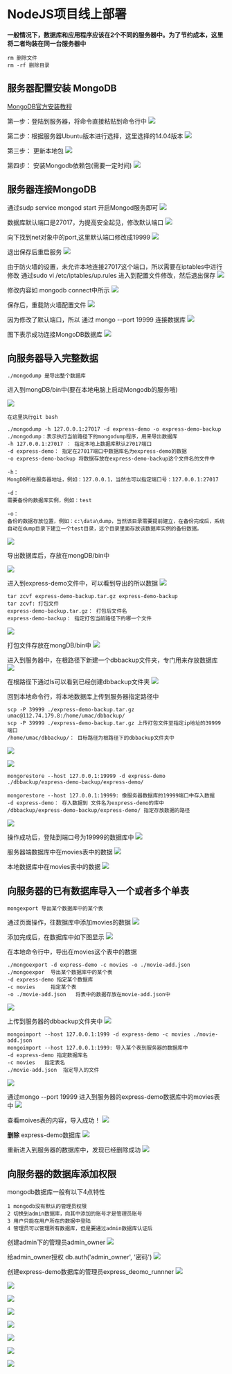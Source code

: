 # NodeJS项目线上部署

**一般情况下，数据库和应用程序应该在2个不同的服务器中。为了节约成本，这里将二者均装在同一台服务器中**

```
rm 删除文件
rm -rf 删除目录
```


## 服务器配置安装 MongoDB

[MongoDB官方安装教程](https://docs.mongodb.com/manual/tutorial/install-mongodb-on-ubuntu/)

第一步：登陆到服务器，将命令直接粘贴到命令行中
![](/aliyunnodejs/imgs/服务器配置安装MongoDB1.jpg)

第二步：根据服务器Ubuntu版本进行选择，这里选择的14.04版本
![](/aliyunnodejs/imgs/服务器配置安装MongoDB2.jpg)

第三步： 更新本地包
![](/aliyunnodejs/imgs/服务器配置安装MongoDB3.jpg)

第四步： 安装Mongodb依赖包(需要一定时间)
![](/aliyunnodejs/imgs/服务器配置安装MongoDB4.jpg)

## 服务器连接MongoDB

通过sudp service mongod start 开启Mongod服务即可
![](/aliyunnodejs/imgs/服务器配置安装MongoDB5.0.jpg)

数据库默认端口是27017，为提高安全起见，修改默认端口
![](/aliyunnodejs/imgs/服务器配置安装MongoDB6.0.jpg)

向下找到net对象中的port,这里默认端口修改成19999
![](/aliyunnodejs/imgs/服务器配置安装MongoDB6.1.jpg)

退出保存后重启服务
![](/aliyunnodejs/imgs/服务器配置安装MongoDB6.2.0.jpg)

由于防火墙的设置，未允许本地连接27017这个端口，所以需要在iptables中进行修改
通过sudo vi /etc/iptables/up.rules 进入到配置文件修改，然后退出保存
![](/aliyunnodejs/imgs/服务器配置安装MongoDB6.2.jpg)

修改内容如 mongodb connect中所示
![](/aliyunnodejs/imgs/服务器配置安装MongoDB6.3.jpg)

保存后，重载防火墙配置文件
![](/aliyunnodejs/imgs/服务器配置安装MongoDB5.1.jpg)

因为修改了默认端口，所以 通过  mongo --port 19999 连接数据库
![](/aliyunnodejs/imgs/服务器配置安装MongoDB6.5.jpg)

图下表示成功连接MongoDB数据库
![](/aliyunnodejs/imgs/服务器配置安装MongoDB6.6.jpg)

## 向服务器导入完整数据

    ./mongodump 是导出整个数据库

进入到mongDB/bin中(要在本地电脑上启动Mongodb的服务哦)

![](/aliyunnodejs/imgs/服务器连接MongoDB1.jpg)

```
在这里执行git bash

./mongodump -h 127.0.0.1:27017 -d express-demo -o express-demo-backup
./mongodump：表示执行当前路径下的mongodump程序，用来导出数据库
-h 127.0.0.1:27017 ： 指定本地上数据库默认27017端口
-d express-demo： 指定在27017端口中数据库名为express-demo的数据
-o express-demo-backup 将数据存放在express-demo-backup这个文件名的文件中

-h：
MongDB所在服务器地址，例如：127.0.0.1，当然也可以指定端口号：127.0.0.1:27017

-d：
需要备份的数据库实例，例如：test

-o：
备份的数据存放位置，例如：c:\data\dump，当然该目录需要提前建立，在备份完成后，系统自动在dump目录下建立一个test目录，这个目录里面存放该数据库实例的备份数据。
```

![](/aliyunnodejs/imgs/服务器连接MongoDB2.jpg)

导出数据库后，存放在mongDB/bin中

![](/aliyunnodejs/imgs/服务器连接MongoDB3.jpg)

进入到express-demo文件中，可以看到导出的所以数据
![](/aliyunnodejs/imgs/服务器连接MongoDB4.jpg)

```
tar zcvf express-demo-backup.tar.gz express-demo-backup
tar zcvf: 打包文件
express-demo-backup.tar.gz： 打包后文件名
express-demo-backup： 指定打包当前路径下的哪一个文件
```
![](/aliyunnodejs/imgs/服务器连接MongoDB5.jpg)

打包文件存放在mongDB/bin中
![](/aliyunnodejs/imgs/服务器连接MongoDB6.jpg)

进入到服务器中，在根路径下新建一个dbbackup文件夹，专门用来存放数据库
![](/aliyunnodejs/imgs/服务器连接MongoDB7.jpg)

在根路径下通过ls可以看到已经创建dbbackup文件夹
![](/aliyunnodejs/imgs/服务器连接MongoDB8.jpg)

回到本地命令行，将本地数据库上传到服务器指定路径中

```
scp -P 39999 ./express-demo-backup.tar.gz umac@112.74.179.8:/home/umac/dbbackup/
scp -P 39999 ./express-demo-backup.tar.gz 上传打包文件至指定ip地址的39999端口
/home/umac/dbbackup/： 目标路径为根路径下的dbbackup文件夹中
```
![](/aliyunnodejs/imgs/服务器连接MongoDB9.jpg)


![](/aliyunnodejs/imgs/服务器连接MongoDB10.jpg)

```
mongorestore --host 127.0.0.1:19999 -d express-demo ./dbbackup/express-demo-backup/express-demo/

mongorestore --host 127.0.0.1:19999: 像服务器数据库的19999端口中存入数据
-d express-demo： 存入数据到 文件名为express-demo的库中
/dbbackup/express-demo-backup/express-demo/ 指定存放数据的路径

```
![](/aliyunnodejs/imgs/服务器连接MongoDB11.jpg)

操作成功后，登陆到端口号为19999的数据库中
![](/aliyunnodejs/imgs/服务器连接MongoDB12.jpg)

服务器端数据库中在movies表中的数据
![](/aliyunnodejs/imgs/服务器连接MongoDB13.jpg)

本地数据库中在movies表中的数据
![](/aliyunnodejs/imgs/服务器连接MongoDB10.jpg)

## 向服务器的已有数据库导入一个或者多个单表

    mongexport 导出某个数据库中的某个表
    
通过页面操作，往数据库中添加movies的数据
![](/aliyunnodejs/imgs/服务器连接MongoDB14.jpg)

添加完成后，在数据库中如下图显示
![](/aliyunnodejs/imgs/服务器连接MongoDB15.jpg)

在本地命令行中，导出在movies这个表中的数据

```
./mongoexport -d express-demo -c movies -o ./movie-add.json
./mongoexpor  导出某个数据库中的某个表
-d express-demo 指定某个数据库
-c movies     指定某个表
-o ./movie-add.json   将表中的数据存放在movie-add.json中

```

![](/aliyunnodejs/imgs/服务器连接MongoDB16.jpg)

上传到服务器的dbbackup文件夹中
![](/aliyunnodejs/imgs/服务器连接MongoDB17.jpg)

```
mongoimport --host 127.0.0.1:1999 -d express-demo -c movies ./movie-add.json
mongoimport --host 127.0.0.1:1999: 导入某个表到服务器的数据库中
-d express-demo 指定数据库名
-c movies   指定表名
./movie-add.json  指定导入的文件
```

![](/aliyunnodejs/imgs/服务器连接MongoDB18.jpg)

通过mongo --port 19999 进入到服务器的express-demo数据库中的movies表中
![](/aliyunnodejs/imgs/服务器连接MongoDB19.jpg)

查看moives表的内容，导入成功！
![](/aliyunnodejs/imgs/服务器连接MongoDB20.jpg)

**删除**  express-demo数据库
![](/aliyunnodejs/imgs/服务器连接MongoDB21.jpg)

重新进入到服务器的数据库中，发现已经删除成功
![](/aliyunnodejs/imgs/服务器连接MongoDB22.jpg)

## 向服务器的数据库添加权限

mongodb数据库一般有以下4点特性

    1 mongodb没有默认的管理员权限
    2 切换到admin数据库，向其中添加的账号才是管理员账号
    3 用户只能在用户所在的数据中登陆
    4 管理员可以管理所有数据库，但是要通过admin数据库认证后

创建admin下的管理员admin_owner
![](/aliyunnodejs/imgs/服务器连接MongoDB23.jpg)

给admin_owner授权  db.auth('admin_owner', '密码')
![](/aliyunnodejs/imgs/服务器连接MongoDB24.jpg)

创建express-demo数据库的管理员express_deomo_runnner
![](/aliyunnodejs/imgs/服务器连接MongoDB25.jpg)

![](/aliyunnodejs/imgs/服务器连接MongoDB26.jpg)

![](/aliyunnodejs/imgs/服务器连接MongoDB27.jpg)

![](/aliyunnodejs/imgs/服务器连接MongoDB28.jpg)

![](/aliyunnodejs/imgs/服务器连接MongoDB29.jpg)

![](/aliyunnodejs/imgs/服务器连接MongoDB30.jpg)

![](/aliyunnodejs/imgs/服务器连接MongoDB31.jpg)

![](/aliyunnodejs/imgs/服务器连接MongoDB32.jpg)

